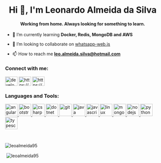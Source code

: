 <h1 align="center">Hi 👋, I'm Leonardo Almeida da Silva</h1>
<h4 align="center">Working from home. Always looking for something to learn.</h4>

- 🌱 I’m currently learning **Docker, Redis, MongoDB and AWS**

- 👯 I’m looking to collaborate on [whatsapp-web.js](https://github.com/pedroslopez/whatsapp-web.js)

- 📫 How to reach me **leo.almeida.silva@hotmail.com**

<p align="left">
<h3 align="left">Connect with me:</h3>
<a href="https://linkedin.com/in/developerleoalmeida/" target="blank"><img align="center" src="https://cdn.jsdelivr.net/npm/simple-icons@3.0.1/icons/linkedin.svg" alt="developerleoalmeida/" height="30" width="40" /></a>
<a href="https://fb.com/leonardoalmeeida" target="blank"><img align="center" src="https://cdn.jsdelivr.net/npm/simple-icons@3.0.1/icons/facebook.svg" alt="https://www.facebook.com/leonardoalmeeida" height="30" width="40" /></a>
<a href="https://instagram.com/leoalmeida95" target="blank"><img align="center" src="https://cdn.jsdelivr.net/npm/simple-icons@3.0.1/icons/instagram.svg" alt="https://www.instagram.com/" height="30" width="40" /></a>
</p>

<h3 align="left">Languages and Tools:</h3>
<p align="left"> <a href="https://angular.io" target="_blank"> <img src="https://devicons.github.io/devicon/devicon.git/icons/angularjs/angularjs-original.svg" alt="angularjs" width="40" height="40"/> </a> <a href="https://getbootstrap.com" target="_blank"> <img src="https://devicons.github.io/devicon/devicon.git/icons/bootstrap/bootstrap-plain.svg" alt="bootstrap" width="40" height="40"/> </a> <a href="https://www.w3schools.com/cs/" target="_blank"> <img src="https://devicons.github.io/devicon/devicon.git/icons/csharp/csharp-original.svg" alt="csharp" width="40" height="40"/> </a> <a href="https://dotnet.microsoft.com/" target="_blank"> <img src="https://devicons.github.io/devicon/devicon.git/icons/dot-net/dot-net-original-wordmark.svg" alt="dotnet" width="40" height="40"/> </a> <a href="https://git-scm.com/" target="_blank"> <img src="https://www.vectorlogo.zone/logos/git-scm/git-scm-icon.svg" alt="git" width="40" height="40"/> </a> <a href="https://www.java.com" target="_blank"> <img src="https://devicons.github.io/devicon/devicon.git/icons/java/java-original-wordmark.svg" alt="java" width="40" height="40"/> </a> <a href="https://developer.mozilla.org/en-US/docs/Web/JavaScript" target="_blank"> <img src="https://devicons.github.io/devicon/devicon.git/icons/javascript/javascript-original.svg" alt="javascript" width="40" height="40"/> </a> <a href="https://www.linux.org/" target="_blank"> <img src="https://devicons.github.io/devicon/devicon.git/icons/linux/linux-original.svg" alt="linux" width="40" height="40"/> </a> <a href="https://www.mongodb.com/" target="_blank"> <img src="https://devicons.github.io/devicon/devicon.git/icons/mongodb/mongodb-original-wordmark.svg" alt="mongodb" width="40" height="40"/> </a> <a href="https://nodejs.org" target="_blank"> <img src="https://devicons.github.io/devicon/devicon.git/icons/nodejs/nodejs-original-wordmark.svg" alt="nodejs" width="40" height="40"/> </a> <a href="https://www.python.org" target="_blank"> <img src="https://devicons.github.io/devicon/devicon.git/icons/python/python-original.svg" alt="python" width="40" height="40"/> </a> <a href="https://www.typescriptlang.org/" target="_blank"> <img src="https://devicons.github.io/devicon/devicon.git/icons/typescript/typescript-original.svg" alt="typescript" width="40" height="40"/> </a> </p>
<br/>
<p><img align="left" src="https://github-readme-stats.vercel.app/api/top-langs/?username=leoalmeida95&layout=compact" alt="leoalmeida95" /></p>
<br/>
<p>&nbsp;<img align="center" src="https://github-readme-stats.vercel.app/api?username=leoalmeida95&show_icons=true" alt="leoalmeida95" /></p>
